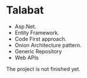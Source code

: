 # Talabat
* Asp.Net.
* Entity Framework.
* Code First approach.
* Onion Architecture pattern.
* Generic Repository
* Web APIs
  
The project is not finished yet.
